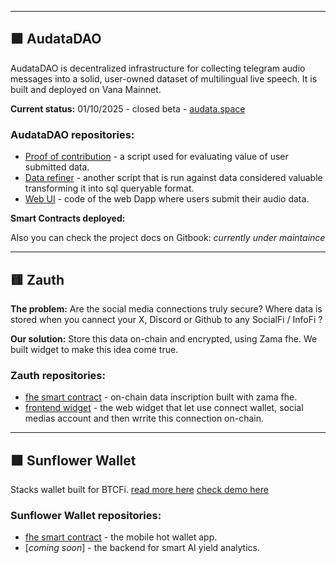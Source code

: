 
---
<div align="left">

## 🟪 AudataDAO

AudataDAO is decentralized infrastructure for collecting telegram audio messages into a solid, user-owned dataset of multilingual live speech. It is built and deployed on Vana Mainnet. 

__Current status:__ 01/10/2025 - closed beta - [audata.space](https://audata.space)
  
### AudataDAO repositories:
- [Proof of contribution](https://github.com/Audata-DAO/proof) - a script used for evaluating value of user submitted data.
- [Data refiner](https://github.com/Audata-DAO/data-refiner) - another script that is run against data considered valuable transforming it into sql queryable format. 
- [Web UI](https://github.com/Audata-DAO/dlp-ui-audata) - code of the web Dapp where users submit their audio data.

__Smart Contracts deployed:__

Also you can check the project docs on Gitbook: _currently under maintaince_ 

---
<div align="left">

## 🟨 Zauth

__The problem:__ Are the social media connections truly secure? Where data is stored when you cannect your X, Discord or Github to any SocialFi / InfoFi ? 

__Our solution:__ Store this data on-chain and encrypted, using Zama fhe. We built widget to make this idea come true.
  
### Zauth repositories:
- [fhe smart contract](https://github.com/cape4labs/zauth_smart_contract_fhe) - on-chain data inscription built with zama fhe. 
- [frontend widget](https://github.com/cape4labs/zauth_frontend) - the web widget that let use connect wallet, social medias account and then wrrite this connection on-chain.

---
<div align="left">

## 🟧 Sunflower Wallet

Stacks wallet built for BTCFi.
[read more here](https://medium.com/@no__hive/defi-lacks-fine-mobile-ui-ux-whoever-changes-it-wins-71274f07ceac) 
[check demo here](medium.com/@no__hive/sunflower-wallet-demo-d22dec9283a0])
  
### Sunflower Wallet repositories:

- [fhe smart contract](https://github.com/cape4labs/sunflower_wallet_app) - the mobile hot wallet app.
- [_coming soon_] - the backend for smart AI yield analytics.
